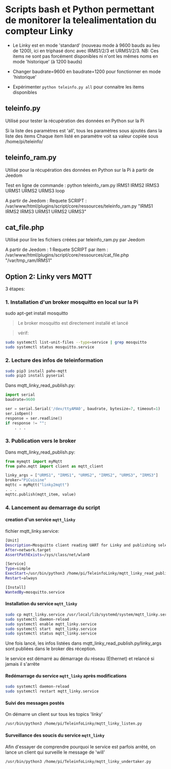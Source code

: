 # Scripts bash et Python permettant de monitorer la telealimentation du compteur Linky

* Le Linky est en mode 'standard' (nouveau mode à 9600 bauds au lieu de 1200), ici en triphasé donc avec IRMS1/2/3 et URMS1/2/3.
NB: Ces items ne sont pas forcément disponibles ni n'ont les mêmes noms en mode 'historique' (à 1200 bauds)

* Changer baudrate=9600 en baudrate=1200 pour fonctionner en mode 'historique'
* Expérimenter `python teleinfo.py all` pour connaitre les items disponibles

## teleinfo.py
Utilisé pour tester la récupération des données en Python sur la Pi

Si la liste des paramètres est 'all', tous les paramètres sous ajoutés dans la liste des items
Chaque item listé en paramètre voit sa valeur copiée sous /home/pi/teleinfo/<item>

## teleinfo_ram.py
Utilisé pour la récupération des données en Python sur la Pi à partir de Jeedom

Test en ligne de commande : python teleinfo_ram.py  IRMS1 IRMS2 IRMS3 URMS1 URMS2 URMS3 loop

A partir de Jeedom : Requete SCRIPT : /var/www/html/plugins/script/core/ressources/teleinfo_ram.py "IRMS1 IRMS2 IRMS3 URMS1 URMS2 URMS3"

## cat_file.php
Utilisé pour lire les fichiers créées par teleinfo_ram.py par Jeedom

A partir de Jeedom : 1 Requete SCRIPT par item : /var/www/html/plugins/script/core/ressources/cat_file.php "/var/tmp_ram/IRMS1"

## Option 2: Linky vers MQTT

3 étapes:

### 1. Installation d'un broker mosquitto en local sur la Pi

sudo apt-get install mosquitto

> Le broker mosquitto est directement installé et lancé

> vérif:

```bash
sudo systemctl list-unit-files --type=service | grep mosquitto
sudo systemctl status mosquitto.service
```

### 2. Lecture des infos de teleinformation

```bash
sudo pip3 install paho-mqtt
sudo pip3 install pyserial
```

Dans mqtt_linky_read_publish.py:

```python
import serial
baudrate=9600

ser = serial.Serial('/dev/ttyAMA0', baudrate, bytesize=7, timeout=1)
ser.isOpen()
response = ser.readline()
if response != "":
    . . .
```

### 3. Publication vers le broker

Dans mqtt_linky_read_publish.py:

```python
from mymqtt import myMqtt
from paho.mqtt import client as mqtt_client

linky_args = ["URMS1", "IRMS1", "URMS2", "IRMS2", "URMS3", "IRMS3"]
broker="PiCuisine"
mqttc = myMqtt("linky2mqtt")
. . .
mqttc.publish(mqtt_item, value)
```

### 4. Lancement au demarrage du script

#### creation d'un service `mqtt_linky`

fichier mqtt_linky.service:

```bash
[Unit]
Description=Mosquitto client reading UART for Linky and publishing selected items to a local MQTT broker
After=network.target
AssertPathExists=/sys/class/net/wlan0

[Service]
Type=simple
ExecStart=/usr/bin/python3 /home/pi/TeleinfoLinky/mqtt_linky_read_publish.py
Restart=always

[Install]
WantedBy=mosquitto.service
```

#### Installation du service `mqtt_linky`

```bash
sudo cp mqtt_linky.service /usr/local/lib/systemd/system/mqtt_linky.service
sudo systemctl daemon-reload
sudo systemctl enable mqtt_linky.service
sudo systemctl start  mqtt_linky.service
sudo systemctl status mqtt_linky.service
```

Une fois lancé, les infos listées dans mqtt_linky_read_publish.py/linky_args sont publiées dans le broker dès réception.

le service est démarré au démarrage du réseau (Ethernet) et relancé si jamais il s'arrête

#### Redémarrage du service `mqtt_linky` après modifications

```bash
sudo systemctl daemon-reload
sudo systemctl restart mqtt_linky.service
```

#### Suivi des messages postés

On démarre un client sur tous les topics 'linky'

```bash
/usr/bin/python3 /home/pi/TeleinfoLinky/mqtt_linky_listen.py
```

#### Surveillance des soucis du service `mqtt_linky`

Afin d'essayer de comprendre pourquoi le service est parfois arrêté, on lance un client qui surveille le message de 'will'

```bash
/usr/bin/python3 /home/pi/TeleinfoLinky/mqtt_linky_undertaker.py
```
